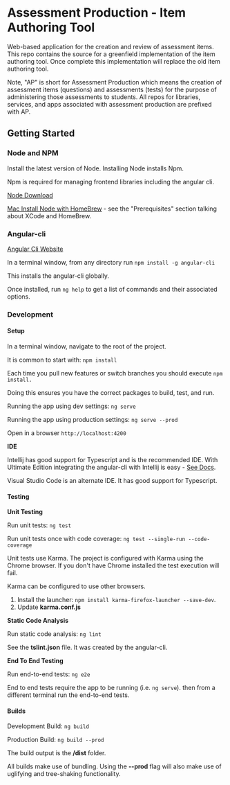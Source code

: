# Assessment Production - Item Authoring Tool

Web-based application for the creation and review of assessment items.  This repo contains the source for a greenfield implementation of the item authoring tool.  Once complete this implementation will replace the old item authoring tool.

Note, "AP" is short for Assessment Production which means the creation of assessment items (questions) and assessments (tests) for the purpose of administering those assessments to students.  All repos for libraries, services, and apps associated with assessment production are prefixed with AP.

## Getting Started

### Node and NPM

Install the latest version of Node.  Installing Node installs Npm.  

Npm is required for managing frontend libraries including the angular cli.  

[Node Download](https://nodejs.org/en/download/)
  
[Mac Install Node with HomeBrew](http://blog.teamtreehouse.com/install-node-js-npm-mac) - see the "Prerequisites" section talking about XCode and HomeBrew.


### Angular-cli

[Angular Cli Website](https://cli.angular.io/)

In a terminal window, from any directory run  ```npm install -g angular-cli```

This installs the angular-cli globally.

Once installed, run ```ng help``` to get a list of commands and their associated options.

### Development

#### Setup

In a terminal window, navigate to the root of the project.

It is common to start with: ```npm install```

Each time you pull new features or switch branches you should execute ```npm install.```  
 
Doing this ensures you have the correct packages to build, test, and run.
 
Running the app using dev settings: ```ng serve```

Running the app using production settings: ```ng serve --prod```

Open in a browser ```http://localhost:4200```

**IDE**

Intellij has good support for Typescript and is the recommended IDE.  With Ultimate Edition integrating the angular-cli with Intellij 
is easy - [See Docs](https://www.jetbrains.com/help/idea/2016.3/using-angular-cli.html).

Visual Studio Code is an alternate IDE.  It has good support for Typescript.

#### Testing

**Unit Testing**

Run unit tests:  ```ng test```

Run unit tests once with code coverage: ```ng test --single-run --code-coverage```

Unit tests use Karma.  The project is configured with Karma using the Chrome browser. 
If you don't have Chrome installed the test execution will fail.

Karma can be configured to use other browsers.  
1. Install the launcher:  ```npm install karma-firefox-launcher --save-dev```.  
2. Update **karma.conf.js**

**Static Code Analysis**

Run static code analysis:  ```ng lint```

See the **tslint.json** file.  It was created by the angular-cli.

**End To End Testing**

Run end-to-end tests: ```ng e2e```

End to end tests require the app to be running (i.e. ```ng serve```).  then from a different
 terminal run the end-to-end tests.

#### Builds

Development Build: ```ng build```

Production Build: ```ng build --prod```

The build output is the **/dist** folder.

All builds make use of bundling.  Using the **--prod** flag will also make use of uglifying and tree-shaking functionality.  

